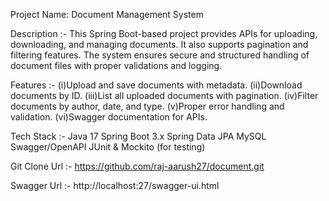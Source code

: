 Project Name: Document Management System

Description :-
This Spring Boot-based project provides APIs for uploading, downloading, and managing documents. It also supports pagination and filtering features. The system ensures secure and structured handling of document files with proper validations and logging.

Features :- 
(i)Upload and save documents with metadata.
(ii)Download documents by ID.
(iii)List all uploaded documents with pagination.
(iv)Filter documents by author, date, and type.
(v)Proper error handling and validation.
(vi)Swagger documentation for APIs.

Tech Stack :-
Java 17
Spring Boot 3.x
Spring Data JPA
MySQL
Swagger/OpenAPI
JUnit & Mockito (for testing)

Git Clone Url :- 
https://github.com/raj-aarush27/document.git

Swagger Url :-
http://localhost:27/swagger-ui.html
